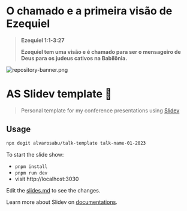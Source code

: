 # O chamado e a primeira visão de Ezequiel

> **Ezequiel 1:1-3:27**
> 
> **Ezequiel tem uma visão e é chamado para ser o mensageiro de Deus para os judeus cativos na Babilônia.**

![repository-banner.png](https://res.cloudinary.com/alvarosaburido/image/upload/v1612193118/as-portfolio/Repo_Banner_kexozw.png)

# AS Slidev template 🐧

> Personal template for my conference presentations using [Slidev](https://github.com/slidevjs/slidev)

## Usage

```bash
npx degit alvarosabu/talk-template talk-name-01-2023
```

To start the slide show:

- `pnpm install`
- `pnpm run dev`
- visit http://localhost:3030

Edit the [slides.md](./slides.md) to see the changes.

Learn more about Slidev on [documentations](https://sli.dev/).
